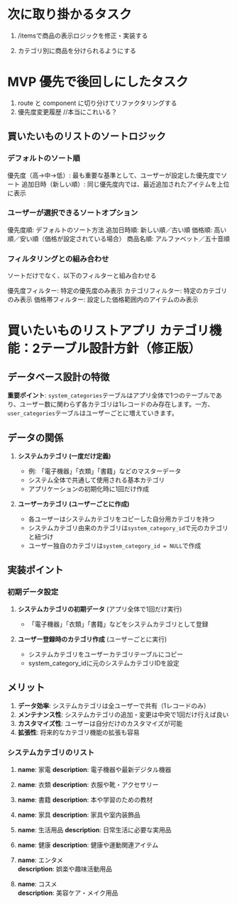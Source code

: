# 次に取り掛かるタスク
1. /itemsで商品の表示ロジックを修正・実装する

2. カテゴリ別に商品を分けられるようにする
  

# MVP 優先で後回しにしたタスク
1. route と component に切り分けてリファクタリングする
2. 優先度変更履歴 //本当にこれいる？


## 買いたいものリストのソートロジック
### デフォルトのソート順

優先度（高→中→低）: 最も重要な基準として、ユーザーが設定した優先度でソート
追加日時（新しい順）: 同じ優先度内では、最近追加されたアイテムを上位に表示

### ユーザーが選択できるソートオプション

優先度順: デフォルトのソート方法
追加日時順: 新しい順／古い順
価格順: 高い順／安い順（価格が設定されている場合）
商品名順: アルファベット／五十音順

### フィルタリングとの組み合わせ
ソートだけでなく、以下のフィルターと組み合わせる

優先度フィルター: 特定の優先度のみ表示
カテゴリフィルター: 特定のカテゴリのみ表示
価格帯フィルター: 設定した価格範囲内のアイテムのみ表示



# 買いたいものリストアプリ カテゴリ機能：2テーブル設計方針（修正版）

## データベース設計の特徴

**重要ポイント**: `system_categories`テーブルはアプリ全体で1つのテーブルであり、ユーザー数に関わらず各カテゴリは1レコードのみ存在します。一方、`user_categories`テーブルはユーザーごとに増えていきます。



## データの関係

1. **システムカテゴリ (一度だけ定義)**
   - 例: 「電子機器」「衣類」「書籍」などのマスターデータ
   - システム全体で共通して使用される基本カテゴリ
   - アプリケーションの初期化時に1回だけ作成

2. **ユーザーカテゴリ (ユーザーごとに作成)**
   - 各ユーザーはシステムカテゴリをコピーした自分用カテゴリを持つ
   - システムカテゴリ由来のカテゴリは`system_category_id`で元のカテゴリと紐づけ
   - ユーザー独自のカテゴリは`system_category_id = NULL`で作成

## 実装ポイント

### 初期データ設定

1. **システムカテゴリの初期データ** (アプリ全体で1回だけ実行)
   - 「電子機器」「衣類」「書籍」などをシステムカテゴリとして登録

2. **ユーザー登録時のカテゴリ作成** (ユーザーごとに実行)
   - システムカテゴリをユーザーカテゴリテーブルにコピー
   - system_category_idに元のシステムカテゴリIDを設定

## メリット

1. **データ効率**: システムカテゴリは全ユーザーで共有（1レコードのみ）
2. **メンテナンス性**: システムカテゴリの追加・変更は中央で1回だけ行えば良い
3. **カスタマイズ性**: ユーザーは自分だけのカスタマイズが可能
4. **拡張性**: 将来的なカテゴリ機能の拡張も容易

### システムカテゴリのリスト

1. **name**: 家電
   **description**: 電子機器や最新デジタル機器

2. **name**: 衣類
   **description**: 衣服や靴・アクセサリー

3. **name**: 書籍
   **description**: 本や学習のための教材

4. **name**: 家具
   **description**: 家具や室内装飾品

5. **name**: 生活用品
   **description**: 日常生活に必要な実用品

6. **name**: 健康
   **description**: 健康や運動関連アイテム

7. **name**: エンタメ  
   **description**: 娯楽や趣味活動用品

8. **name**: コスメ  
   **description**: 美容ケア・メイク用品